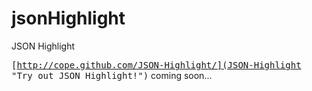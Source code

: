 jsonHighlight
=============

JSON Highlight

<tt>[http://cope.github.com/JSON-Highlight/](JSON-Highlight "Try out JSON Highlight!")</tt>
coming soon...
